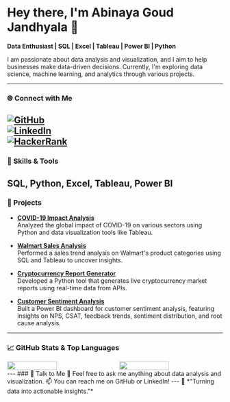 
# Hey there, I'm Abinaya Goud Jandhyala 👋

**Data Enthusiast | SQL | Excel | Tableau | Power BI | Python**

I am passionate about data analysis and visualization, and I aim to help businesses make data-driven decisions. Currently, I'm exploring data science, machine learning, and analytics through various projects.

---
### 🌐 Connect with Me
[![GitHub](https://img.shields.io/badge/-GitHub-181717?style=flat&logo=github&logoColor=white)](https://github.com/abinayagoudjandhyala)    
[![LinkedIn](https://img.shields.io/badge/-LinkedIn-0A66C2?style=flat&logo=linkedin&logoColor=white)](www.linkedin.com/in/abinayagoud)  
[![HackerRank](https://img.shields.io/badge/-HackerRank-2EC866?style=flat&logo=hackerrank&logoColor=white)](https://www.hackerrank.com/profile/abinayagoud23)
---
### 🔧 Skills & Tools
**SQL**, **Python**, **Excel**, **Tableau**, **Power BI**
---
### 🚀 Projects

- **[COVID-19 Impact Analysis](https://github.com/abinayagoudjandhyala/COVID-19-Vaccine-Tracker)**  
  Analyzed the global impact of COVID-19 on various sectors using Python and data visualization tools like Tableau.

- **[Walmart Sales Analysis](https://github.com/abinayagoudjandhyala/walmart-sales-analysis)**  
  Performed a sales trend analysis on Walmart's product categories using SQL and Tableau to uncover insights.

- **[Cryptocurrency Report Generator](https://github.com/abinayagoudjandhyala/crypto-report-and-dashboard)**  
  Developed a Python tool that generates live cryptocurrency market reports using real-time data from APIs.

- **[Customer Sentiment Analysis](https://github.com/abinayagoudjandhyala/Customer-Sentiment-Analysis-Dashboard)**  
  Built a Power BI dashboard for customer sentiment analysis, featuring insights on NPS, CSAT, feedback trends, sentiment distribution, and root cause analysis.
---
### 📈 GitHub Stats & Top Languages

<div style="display: flex; justify-content: space-between;">
  <img src="https://github-readme-stats.vercel.app/api?username=abinayagoudjandhyala&show_icons=true&theme=radical&hide_title=true" width="48%" />
  <img src="https://github-readme-stats.vercel.app/api/top-langs/?username=abinayagoudjandhyala&layout=compact&theme=radical&hide_title=true" width="48%" />
</div>
---
### 📝 Talk to Me  
💬 Feel free to ask me anything about data analysis and visualization.  
📫 You can reach me on GitHub or LinkedIn!
---
🌟 *"Turning data into actionable insights."*
